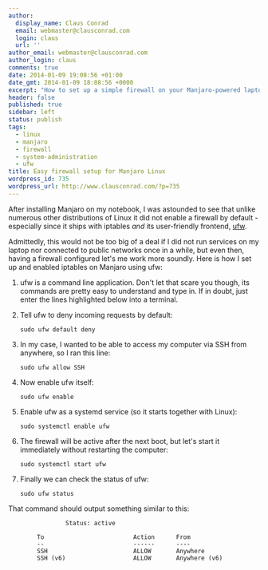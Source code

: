 ```yaml
---
author:
  display_name: Claus Conrad
  email: webmaster@clausconrad.com
  login: claus
  url: ''
author_email: webmaster@clausconrad.com
author_login: claus
comments: true
date: 2014-01-09 19:08:56 +01:00
date_gmt: 2014-01-09 18:08:56 +0000
excerpt: "How to set up a simple firewall on your Manjaro-powered laptop or desktop computer:"
header: false
published: true
sidebar: left
status: publish
tags:
  - linux
  - manjaro
  - firewall
  - system-administration
  - ufw
title: Easy firewall setup for Manjaro Linux
wordpress_id: 735
wordpress_url: http://www.clausconrad.com/?p=735
---
```

After installing Manjaro on my notebook, I was astounded to see that unlike numerous other distributions of Linux it did not enable a firewall by default - especially since it ships with iptables _and_ its user-friendly frontend, [ufw](https://launchpad.net/ufw).

Admittedly, this would not be too big of a deal if I did not run services on my laptop nor connected to public networks once in a while, but even then, having a firewall configured let's me work more soundly. Here is how I set up and enabled iptables on Manjaro using ufw:

1. ufw is a command line application. Don't let that scare you though, its commands are pretty easy to understand and type in. If in doubt, just enter the lines highlighted below into a terminal.

2. Tell ufw to deny incoming requests by default:

   ```shell
   sudo ufw default deny
   ```

3. In my case, I wanted to be able to access my computer via SSH from anywhere, so I ran this line:

   ```shell
   sudo ufw allow SSH
   ```

4. Now enable ufw itself:

   ```shell
   sudo ufw enable
   ```

5. Enable ufw as a systemd service (so it starts together with Linux):

   ```shell
   sudo systemctl enable ufw
   ```

6. The firewall will be active after the next boot, but let's start it immediately without restarting the computer:

   ```shell
   sudo systemctl start ufw
   ```

7. Finally we can check the status of ufw:

   ```shell
   sudo ufw status
   ```

That command should output something similar to this:  

```
                Status: active
        
        To                         Action      From  
        --                         ------      ----  
        SSH                        ALLOW       Anywhere  
        SSH (v6)                   ALLOW       Anywhere (v6)
```
